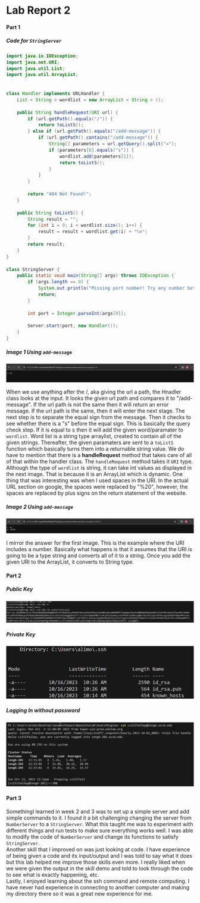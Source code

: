 # Lab Report 2
#### Part 1
##### Code for `StringServer`
```java
import java.io.IOException;
import java.net.URI;
import java.util.List;
import java.util.ArrayList;


class Handler implements URLHandler {
    List < String > wordlist = new ArrayList < String > ();

    public String handleRequest(URI url) {
        if (url.getPath().equals("/")) {
            return toListS();
        } else if (url.getPath().equals("/add-message")) {
            if (url.getPath().contains("/add-message")) {
                String[] parameters = url.getQuery().split("=");
                if (parameters[0].equals("s")) {
                    wordlist.add(parameters[1]);
                    return toListS();
                }
            }
        }

        return "404 Not Found!";
    }

    public String toListS() {
        String result = "";
        for (int i = 0; i < wordlist.size(); i++) {
            result = result + wordlist.get(i) + "\n";
        }
        return result;
    }
}

class StringServer {
    public static void main(String[] args) throws IOException {
        if (args.length == 0) {
            System.out.println("Missing port number! Try any number between 1024 to 49151");
            return;
        }

        int port = Integer.parseInt(args[0]);

        Server.start(port, new Handler());
    }
}
```
##### Image 1 Using `add-message`
![Image](UsingAdd1.png)

When we use anything after the /, aka giving the url a path, the Hnadler class looks at the input. It looks the given url path and compares it to "/add-message". If the url path is not the same then it will return an error message. If the url path is the same, then it will enter the next stage. The next step is to separate the equal sign from the message. Then it checks to see whether there is a "s" before the equal sign. This is basically the query check step. If it is equal to s then it will add the given word/paramater to `wordlist`. Word list is a string type arraylist, created to contain all of the given strings. Thereafter, the given paramaters are sent to a `toListS` function which basically turns them into a returnable string value. We do have to mention that there is a **handleRequest** method that takes care of all of that within the handler class. The `handleRequest` method takes it `URI` type. <br>
Although the type of `wordlist` is string, it can take int values as displayed in the next image. That is because it is an ArrayList which is dynamic. One thing that was interesting was when I used spaces in the URI. In the actual URL section on google, the spaces were replaced by "%20", however, the spaces are replaced by plus signs on the return statement of the website.  


##### Image 2 Using `add-message`
![Image](UsingAdd2.png)

I mirror the answer for the first image. This is the example where the URI includes a number. Basically what happens is that it assumes that the URI is going to be a type string and converts all of it to a string. Once you add the given URI to the ArrayList, it converts to String type. 

#### Part 2

##### Public Key
![Image](PublicKey.png)



##### Private Key
![Image](SshKey.png)



##### Logging In without password 
![Image](LoggingIn.png)


#### Part 3

SomethingI learned in week 2 and 3 was to set up a simple server and add simple commands to it. I found it a bit challenging changing the server from `NumberServer` to a `StringServer`. What this taught me was to experiment with different things and run tests to make sure everything works well. I was able to modify the code of `NumberServer` and change its functions to satisfy `StringServer`. <br>
Another skill that I improved on was just looking at code. I have experience of being given a code and its input/output and I was told to say what it does but this lab helped me improve those skills even more. I really liked when we were given the output in the skill demo and told to look through the code to see what is exactly happening, etc. <br>
Lastly, I enjoyed learning about the ssh command and remote computing. I have never had experience in connecting to another computer and making my directory there so it was a great new experience for me. 


